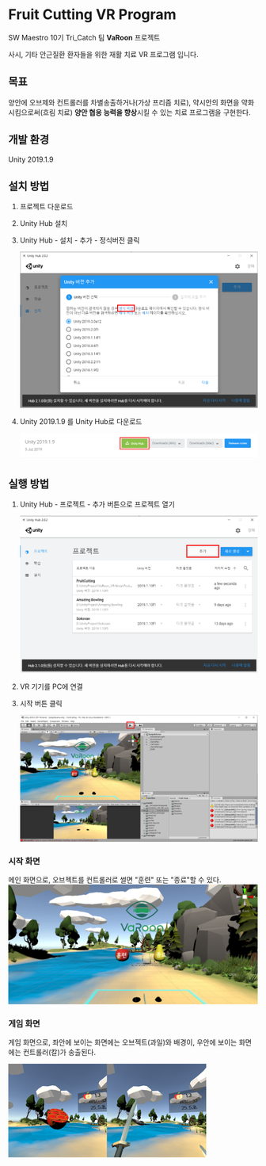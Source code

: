 # Fruit Cutting VR Program

SW Maestro 10기 Tri_Catch 팀 **VaRoon** 프로젝트

사시, 기타 안근질환 환자들을 위한 재활 치료 VR 프로그램 입니다.



## 목표

양안에 오브제와 컨트롤러를 차별송출하거나(가상 프리즘 치료), 약시안의 화면을 약화시킴으로써(흐림 치료) **양안 협응 능력을 향상**시킬 수 있는 치료 프로그램을 구현한다.



## 개발 환경

Unity 2019.1.9



## 설치 방법

1. 프로젝트 다운로드

2. Unity Hub 설치

3. Unity Hub - 설치 -  추가 - 정식버전 클릭

   ![HowToInstall](./Image/install1.PNG)

4. Unity 2019.1.9 를 Unity Hub로 다운로드

   ![HowToInstall](./Image/install2.PNG)



## 실행 방법

1. Unity Hub - 프로젝트 - 추가 버튼으로 프로젝트 열기

   ![HowToExecute](./Image/execute1.PNG)

2. VR 기기를 PC에 연결

3. 시작 버튼 클릭

   ![HowToExecute](./Image/123.PNG)



### 시작 화면

메인 화면으로, 오브젝트를 컨트롤러로 썰면 "훈련" 또는 "종료"할 수 있다.![Main](./Image/main.PNG)

### 게임 화면

게임 화면으로, 좌안에 보이는 화면에는 오브젝트(과일)와 배경이, 우안에 보이는 화면에는 컨트롤러(칼)가 송출된다.

![game](./Image/game.png)